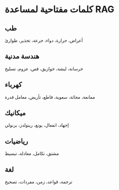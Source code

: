 # كلمات مفتاحية لمساعدة RAG
## طب
أعراض، حرارة، دواء، جرعة، تحذير، طوارئ

## هندسة مدنية
خرسانة، لبشة، خوازيق، قص، عزوم، تسليح

## كهرباء
ممانعة، محاثة، سعوية، قاطع، تأريض، معامل قدرة

## ميكانيك
إجهاد، انفعال، يونغ، رينولدز، برنولي

## رياضيات
مشتق، تكامل، معادلة، تبسيط

## لغة
ترجمة، قواعد، زمن، مفردات، تصحيح
